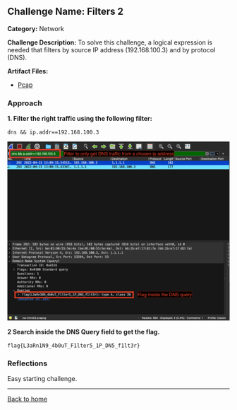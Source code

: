 ## Challenge Name: Filters 2
**Category:** Network

**Challenge Description:** 
To solve this challenge, a logical expression is needed that filters by source IP address (192.168.100.3) and by protocol (DNS).

**Artifact Files:**
* [Pcap](/olicyber-training/network/03-Filters-1/artifacts/nw-intro03.pcapng)

### Approach

**1. Filter the right traffic using the following filter:**
```
dns && ip.addr==192.168.100.3
```


![img](</olicyber-training/network/04-Filters-2/images/img1.png>)

**2 Search inside the DNS Query field to get the flag.**

```
flag{L3aRn1N9_4b0uT_F1lter5_1P_DN5_f1lt3r}
```


### Reflections
Easy starting challenge.
  

---
<a href="/olicyber-training/main.md" class="btn">Back to home</a>
